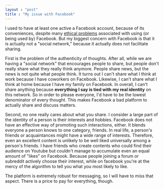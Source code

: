 ```yaml
---
layout : "post"
title : "My issue with Facebook"
---
```


I used to have at least one active a Facebook account, because of its conveniences, despite many [ethical problems](https://stallman.org/facebook.html) associated with using (or being used by) Facebook. But my biggest concern with Facebook is that it is actually not a "social network," because it actually does not facilitate sharing.

First is the problem of the authenticity of thoughts. After all, while we are having a "social network" that encourages people to share, but people don't really share what they really think anymore. People share news, but the news is not quite what people think. It turns out I can't share what I think at work because I have coworkers on Facebook. Likewise, I can't share what I think at home because I have my family on Facebook. In overall, I can't share anything because **everything I say is tied with my real identity** on this network. So in order to please everyone, I'd have to be the lowest denominator of every thought. This makes Facebook a bad platform to actually share and discuss matters.

Second, no one really cares about what you share. I consider a large part of the identity of a person is their interests and hobbies. Facebook does not have an effective way of promoting such interactions, either. It blends everyone a person knows to one category, friends. In real life, a person's friends or acquaintances might have a wide range of interests. Therefore, even an excellent content is unlikely to be well liked universally among a person's friends. I have friends who create contents who could find their audience on Youtube but couldn't manage to accumulate even an equal amount of "likes" on Facebook. Because people joining a forum or subreddit actively choose their interest, while on facebook you're at the mercy of the algorithm to tell you what you most likely to like.

The platform is extremely robust for messaging, so I will have to miss that aspect. There is a price to pay for everything, though.
